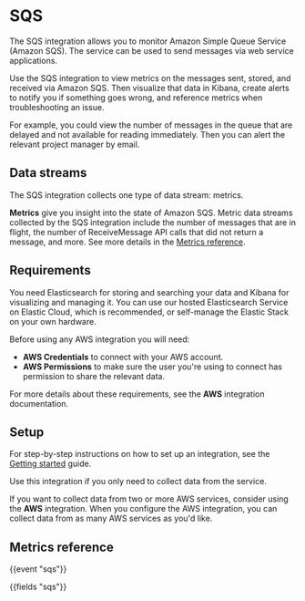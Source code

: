 # SQS

The SQS integration allows you to monitor Amazon Simple Queue Service (Amazon SQS). The service can be used to send messages via web service applications.

Use the SQS integration to view metrics on the messages sent, stored, and received via Amazon SQS. Then visualize that data in Kibana, create alerts to notify you if something goes wrong, and reference metrics when troubleshooting an issue.

For example, you could view the number of messages in the queue that are delayed and not available for reading immediately. Then you can alert the relevant project manager by email.

## Data streams

The SQS integration collects one type of data stream: metrics.

**Metrics** give you insight into the state of Amazon SQS.
Metric data streams collected by the SQS integration include the number of messages that are in flight, the number of ReceiveMessage API calls that did not return a message, and more. See more details in the [Metrics reference](#metrics-reference).

<!-- etc. -->

<!-- Optional notes -->

## Requirements

You need Elasticsearch for storing and searching your data and Kibana for visualizing and managing it.
You can use our hosted Elasticsearch Service on Elastic Cloud, which is recommended, or self-manage the Elastic Stack on your own hardware.

<!-- Other requirements -->

 Before using any AWS integration you will need:

 * **AWS Credentials** to connect with your AWS account.
 * **AWS Permissions** to make sure the user you're using to connect has permission to share the relevant data.

 For more details about these requirements, see the **AWS** integration documentation.

## Setup

<!-- Any prerequisite instructions -->

For step-by-step instructions on how to set up an integration, see the
[Getting started](https://www.elastic.co/guide/en/welcome-to-elastic/current/getting-started-observability.html) guide.

<!-- Additional set up instructions -->

 Use this integration if you only need to collect data from the <service name> service.

 If you want to collect data from two or more AWS services, consider using the **AWS** integration.
 When you configure the AWS integration, you can collect data from as many AWS services as you'd like.

## Metrics reference

{{event "sqs"}}

{{fields "sqs"}}
